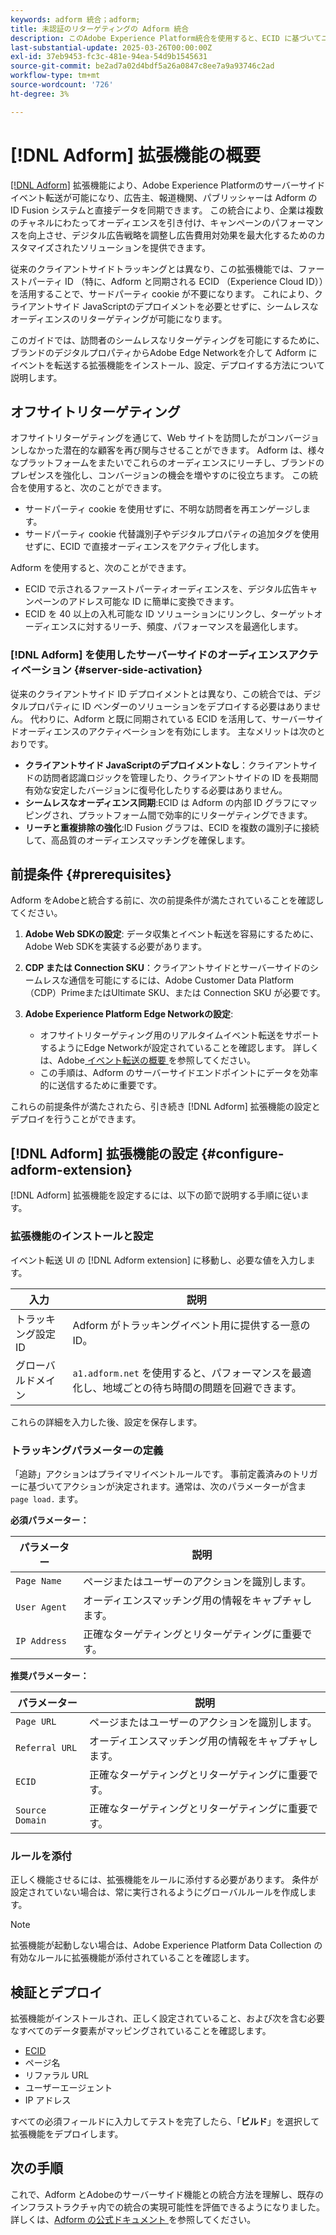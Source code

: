 ```yaml
---
keywords: adform 統合；adform;
title: 未認証のリターゲティングの Adform 統合
description: このAdobe Experience Platform統合を使用すると、ECID に基づいてユーザーを再ターゲットできます。
last-substantial-update: 2025-03-26T00:00:00Z
exl-id: 37eb9453-fc3c-481e-94ea-54d9b1545631
source-git-commit: be2ad7a02d4bdf5a26a0847c8ee7a9a93746c2ad
workflow-type: tm+mt
source-wordcount: '726'
ht-degree: 3%

---
```


# [!DNL Adform] 拡張機能の概要

[[!DNL Adform]](https://www.adformhelp.com/hc/en-us/articles/29635608709137-Use-the-Adform-S2S-Site-Tracking-Extension-With-Adobe-Experience-Cloud) 拡張機能により、Adobe Experience Platformのサーバーサイドイベント転送が可能になり、広告主、報道機関、パブリッシャーは Adform の ID Fusion システムと直接データを同期できます。 この統合により、企業は複数のチャネルにわたってオーディエンスを引き付け、キャンペーンのパフォーマンスを向上させ、デジタル広告戦略を調整し広告費用対効果を最大化するためのカスタマイズされたソリューションを提供できます。

従来のクライアントサイドトラッキングとは異なり、この拡張機能では、ファーストパーティ ID （特に、Adform と同期される ECID （Experience Cloud ID））を活用することで、サードパーティ cookie が不要になります。 これにより、クライアントサイド JavaScriptのデプロイメントを必要とせずに、シームレスなオーディエンスのリターゲティングが可能になります。

このガイドでは、訪問者のシームレスなリターゲティングを可能にするために、ブランドのデジタルプロパティからAdobe Edge Networkを介して Adform にイベントを転送する拡張機能をインストール、設定、デプロイする方法について説明します。

## オフサイトリターゲティング

オフサイトリターゲティングを通じて、Web サイトを訪問したがコンバージョンしなかった潜在的な顧客を再び関与させることができます。 Adform は、様々なプラットフォームをまたいでこれらのオーディエンスにリーチし、ブランドのプレゼンスを強化し、コンバージョンの機会を増やすのに役立ちます。 この統合を使用すると、次のことができます。

* サードパーティ cookie を使用せずに、不明な訪問者を再エンゲージします。
* サードパーティ cookie 代替識別子やデジタルプロパティの追加タグを使用せずに、ECID で直接オーディエンスをアクティブ化します。

Adform を使用すると、次のことができます。

* ECID で示されるファーストパーティオーディエンスを、デジタル広告キャンペーンのアドレス可能な ID に簡単に変換できます。
* ECID を 40 以上の入札可能な ID ソリューションにリンクし、ターゲットオーディエンスに対するリーチ、頻度、パフォーマンスを最適化します。

### [!DNL Adform] を使用したサーバーサイドのオーディエンスアクティベーション {#server-side-activation}

従来のクライアントサイド ID デプロイメントとは異なり、この統合では、デジタルプロパティに ID ベンダーのソリューションをデプロイする必要はありません。 代わりに、Adform と既に同期されている ECID を活用して、サーバーサイドオーディエンスのアクティベーションを有効にします。 主なメリットは次のとおりです。

* **クライアントサイド JavaScriptのデプロイメントなし**：クライアントサイドの訪問者認識ロジックを管理したり、クライアントサイドの ID を長期間有効な安定したバージョンに復号化したりする必要はありません。
* **シームレスなオーディエンス同期**:ECID は Adform の内部 ID グラフにマッピングされ、プラットフォーム間で効率的にリターゲティングできます。
* **リーチと重複排除の強化**:ID Fusion グラフは、ECID を複数の識別子に接続して、高品質のオーディエンスマッチングを確保します。

## 前提条件 {#prerequisites}

Adform をAdobeと統合する前に、次の前提条件が満たされていることを確認してください。

1. **Adobe Web SDKの設定**: データ収集とイベント転送を容易にするために、Adobe Web SDKを実装する必要があります。

2. **CDP または Connection SKU**：クライアントサイドとサーバーサイドのシームレスな通信を可能にするには、Adobe Customer Data Platform （CDP）PrimeまたはUltimate SKU、または Connection SKU が必要です。

3. **Adobe Experience Platform Edge Networkの設定**:
   * オフサイトリターゲティング用のリアルタイムイベント転送をサポートするようにEdge Networkが設定されていることを確認します。 詳しくは、Adobe[ イベント転送の概要 ](https://experienceleague.adobe.com/en/docs/experience-platform/tags/event-forwarding/getting-started) を参照してください。
   * この手順は、Adform のサーバーサイドエンドポイントにデータを効率的に送信するために重要です。

これらの前提条件が満たされたら、引き続き [!DNL Adform] 拡張機能の設定とデプロイを行うことができます。

## [!DNL Adform] 拡張機能の設定 {#configure-adform-extension}

[!DNL Adform] 拡張機能を設定するには、以下の節で説明する手順に従います。

### 拡張機能のインストールと設定

イベント転送 UI の [!DNL Adform extension] に移動し、必要な値を入力します。

| 入力 | 説明 |
| --- | --- |
| トラッキング設定 ID | Adform がトラッキングイベント用に提供する一意の ID。 |
| グローバルドメイン | `a1.adform.net` を使用すると、パフォーマンスを最適化し、地域ごとの待ち時間の問題を回避できます。 |

これらの詳細を入力した後、設定を保存します。

<!-- ![Installing and configuring the Adform extension in Adobe Experience Platorm]() -->

### トラッキングパラメーターの定義

「追跡」アクションはプライマリイベントルールです。 事前定義済みのトリガーに基づいてアクションが決定されます。通常は、次のパラメーターが含ま `page load.` ます。

**必須パラメーター：**

| パラメーター | 説明 |
| --- | --- |
| `Page Name` | ページまたはユーザーのアクションを識別します。 |
| `User Agent` | オーディエンスマッチング用の情報をキャプチャします。 |
| `IP Address` | 正確なターゲティングとリターゲティングに重要です。 |

**推奨パラメーター：**

| パラメーター | 説明 |
| --- | --- |
| `Page URL` | ページまたはユーザーのアクションを識別します。 |
| `Referral URL` | オーディエンスマッチング用の情報をキャプチャします。 |
| `ECID` | 正確なターゲティングとリターゲティングに重要です。 |
| `Source Domain` | 正確なターゲティングとリターゲティングに重要です。 |

<!-- ![Tracking parameters for Adform]() -->

### ルールを添付

正しく機能させるには、拡張機能をルールに添付する必要があります。 条件が設定されていない場合は、常に実行されるようにグローバルルールを作成します。

>[!NOTE]
>
>拡張機能が起動しない場合は、Adobe Experience Platform Data Collection の有効なルールに拡張機能が添付されていることを確認します。

<!-- ![Attach a rule to the Adform extension]() -->

## 検証とデプロイ

拡張機能がインストールされ、正しく設定されていること、および次を含む必要なすべてのデータ要素がマッピングされていることを確認します。

* [ECID](/help/identity-service/features/ecid.md)
* ページ名
* リファラル URL
* ユーザーエージェント
* IP アドレス

すべての必須フィールドに入力してテストを完了したら、「**ビルド**」を選択して拡張機能をデプロイします。

## 次の手順

これで、Adform とAdobeのサーバーサイド機能との統合方法を理解し、既存のインフラストラクチャ内での統合の実現可能性を評価できるようになりました。 詳しくは、[Adform の公式ドキュメント ](https://www.adformhelp.com/hc/en-us/articles/29635608709137-Use-the-Adform-S2S-Site-Tracking-Extension-With-Adobe-Experience-Cloud) を参照してください。
